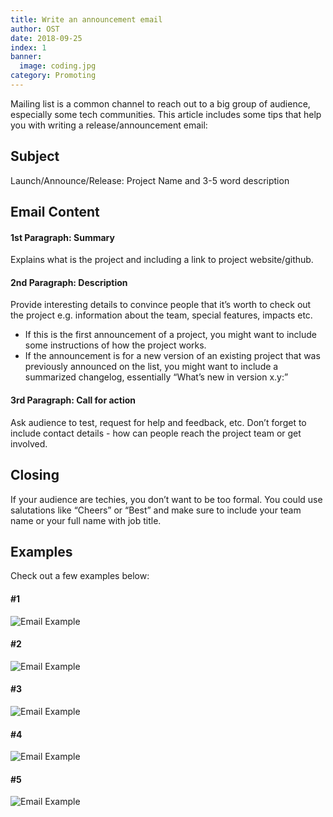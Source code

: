 ```yaml
---
title: Write an announcement email 
author: OST
date: 2018-09-25
index: 1
banner:
  image: coding.jpg
category: Promoting
---
```

Mailing list is a common channel to reach out to a big group of audience, especially some tech communities. This article includes some tips that help you with writing a release/announcement email:

## Subject 
Launch/Announce/Release: Project Name and 3-5 word description 

## Email Content

#### 1st Paragraph: Summary
Explains what is the project and including a link to project website/github. 

#### 2nd Paragraph: Description
Provide interesting details to convince people that it’s worth to check out the project e.g. information about the team, special features, impacts etc.
* If this is the first announcement of a project, you might want to include some instructions of how the project works. 
* If the announcement is for a new version of an existing project that was previously announced on the list, you might want to include a summarized changelog, essentially “What’s new in version x.y:”


#### 3rd Paragraph: Call for action
Ask audience to test, request for help and feedback, etc. Don’t forget to include contact details - how can people reach the project team or get involved.

## Closing
If your audience are techies, you don’t want to be too formal. You could use salutations like “Cheers” or “Best” and make sure to include your team name or your full name with job title.

## Examples 
Check out a few examples below:

#### #1 

![Email Example](/assets/img/canva.png)

#### #2
![Email Example](/assets/img/dropbox.jpg)

#### #3

![Email Example](/assets/img/evernote.jpg)

#### #4

![Email Example](/assets/img/instagram.png)

#### #5

![Email Example](/assets/img/launch.jpg)
